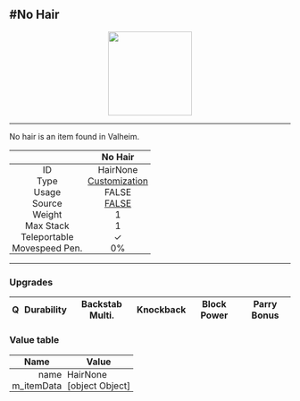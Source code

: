 <meta property="og:title" content="No Hair - MoreValheim" /><meta property="og:type" content="website" /><meta property="og:image" content="/assets/no_hair.png" /><meta property="og:description" content="No Hair is an item found in Valheim." /><meta name="theme-color" content="#546D78"><meta name="twitter:card" content="summary_large_image">
#No Hair
-------------
<style>img {width:20px;}.tb {width:150px;display: block;margin-left: auto;margin-right: auto;}</style>

<style>.md-typeset table:not([class]) th:not([align]) {min-width:unset!important;}</style>
<style>td{padding:0em 0.3em!important;text-align:center!important;border-left:.05rem solid var(--md-default-fg-color--lightest)}</style>

<style>th{padding:0.1em 0.3em!important;text-align:center!important;font-weight:bold}</style>

<style>pre{text-align:right!important}</style>
<style>table tr td:first-child {border-left: 0;};</style>

<figure><img src="/assets/no_hair.png" class="tb" /><figcaption><small></small></figcaption></figure>

-------------

No hair is an item found in Valheim.

|        | No Hair              |
| ----------- | ------------------------------------ |
| ID |HairNone
| Type | [Customization](../../types/customization)
| Usage | FALSE<br>
| Source | [FALSE](../../items/false)
| Weight | 1 |
| Max Stack | 1 |
| Teleportable | ✓
| Movespeed Pen. | 0%


-------------

### Upgrades
| Q | Durability | Backstab Multi. | Knockback | Block Power | Parry Bonus
| - | - | - | - | - | - 


### Value table
| Name | Value
| - | - |
| <div style="text-align:right">name</div> | <div style="text-align:left">HairNone</div> | 
| <div style="text-align:right">m_itemData</div> | <div style="text-align:left">[object Object]</div> | 